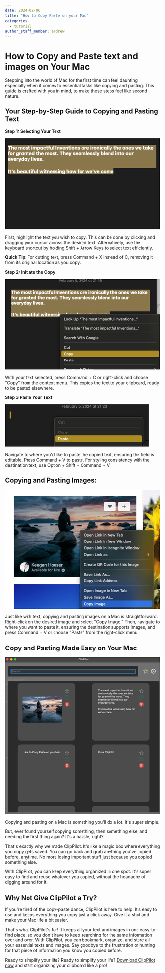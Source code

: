```yaml
---
date: 2024-02-06
title: "How to Copy Paste on your Mac"
categories:
  - tutorial
author_staff_member: andrew
---
```


# How to Copy and Paste text and images on Your Mac

Stepping into the world of Mac for the first time can feel daunting, especially when it comes to essential tasks like copying and pasting. This guide is crafted with you in mind, to make these steps feel like second nature.

## Your Step-by-Step Guide to Copying and Pasting Text

**Step 1: Selecting Your Text**

![Select Text](/images/select-text.png)

First, highlight the text you wish to copy. This can be done by clicking and dragging your cursor across the desired text. Alternatively, use the keyboard shortcut by holding Shift + Arrow Keys to select text efficiently.

**Quick Tip**: For cutting text, press Command + X instead of C, removing it from its original location as you copy.

**Step 2: Initiate the Copy**

![Copy Text](/images/copy-text.png)

With your text selected, press Command + C or right-click and choose "Copy" from the context menu. This copies the text to your clipboard, ready to be pasted elsewhere.

**Step 3 Paste Your Text**

![Paste Text](/images/paste-text.png)

Navigate to where you'd like to paste the copied text, ensuring the field is editable. Press Command + V to paste. For styling consistency with the destination text, use Option + Shift + Command + V.

## Copying and Pasting Images:

![Copy Image](/images/copy-image.png)

Just like with text, copying and pasting images on a Mac is straightforward. Right-click on the desired image and select "Copy Image." Then, navigate to where you want to paste it, ensuring the destination supports images, and press Command + V or choose "Paste" from the right-click menu.

## Copy and Pasting Made Easy on Your Mac

![ClipPilot Image](/images/clippilot.png)

Copying and pasting on a Mac is something you'll do a lot. It's super simple.

But, ever found yourself copying something, then something else, and needing the first thing again? It's a hassle, right?

That's exactly why we made ClipPilot. It's like a magic box where everything you copy gets saved. You can go back and grab anything you've copied before, anytime. No more losing important stuff just because you copied something else.

With ClipPilot, you can keep everything organized in one spot. It's super easy to find and reuse whatever you copied, without the headache of digging around for it.

## Why Not Give ClipPilot a Try?

If you're tired of the copy-paste dance, ClipPilot is here to help. It's easy to use and keeps everything you copy just a click away. Give it a shot and make your Mac life a bit easier.

That's what ClipPilot's for! It keeps all your text and images in one easy-to-find place, so you don't have to keep searching for the same information over and over. With ClipPilot, you can bookmark, organize, and store all your essential texts and images. Say goodbye to the frustration of hunting for that piece of information you know you copied before.

Ready to simplify your life? Ready to simplify your life? [Download ClipPilot now](https://apps.apple.com/us/app/clippilot-clipboard/id6476124023?mt=12) and start organizing your clipboard like a pro!
